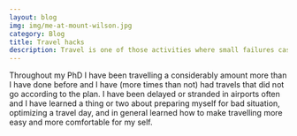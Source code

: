 ```yaml
---
layout: blog
img: img/me-at-mount-wilson.jpg
category: Blog
title: Travel hacks
description: Travel is one of those activities where small failures cascade into larger ones, and simple preparations can make a huge impact on the quality of your travelling life.
---
```

Throughout my PhD I have been travelling a considerably amount more than I have done before and I have (more times than not) had travels that did not go according to the plan. I have been delayed or stranded in airports often and I have learned a thing or two about preparing myself for bad situation, optimizing a travel day, and in general learned how to make travelling more easy and more comfortable for my self.
